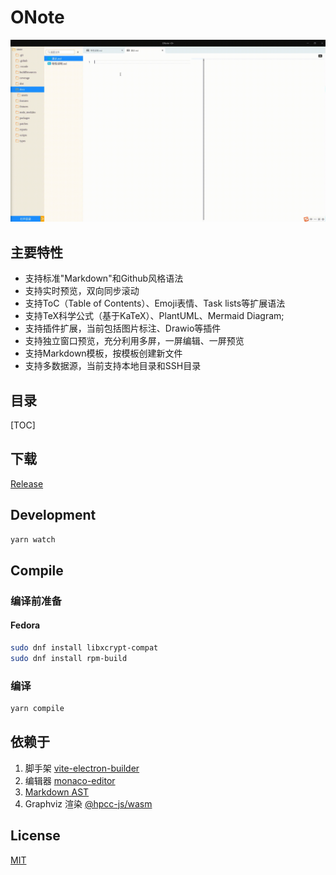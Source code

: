 # ONote
![ONote](./docs/assets/screenshot.gif)

## 主要特性
- 支持标准"Markdown"和Github风格语法
- 支持实时预览，双向同步滚动
- 支持ToC（Table of Contents）、Emoji表情、Task lists等扩展语法
- 支持TeX科学公式（基于KaTeX）、PlantUML、Mermaid Diagram;
- 支持插件扩展，当前包括图片标注、Drawio等插件
- 支持独立窗口预览，充分利用多屏，一屏编辑、一屏预览
- 支持Markdown模板，按模板创建新文件
- 支持多数据源，当前支持本地目录和SSH目录

## 目录
[TOC]

## 下载

[Release](https://github.com/pansinm/ONote/releases)

## Development

```bash
yarn watch
```

## Compile

### 编译前准备

#### Fedora
```bash
sudo dnf install libxcrypt-compat
sudo dnf install rpm-build
```

### 编译
```bash
yarn compile
```

## 依赖于

1. 脚手架 [vite-electron-builder](https://github.com/cawa-93/vite-electron-builder)
2. 编辑器 [monaco-editor](https://microsoft.github.io/monaco-editor/)
3. [Markdown AST](https://github.com/syntax-tree/mdast)
4. Graphviz 渲染 [@hpcc-js/wasm](https://github.com/hpcc-systems/hpcc-js-wasm)

## License

[MIT](LICENSE)

